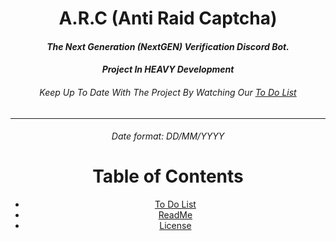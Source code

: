 <div align="center">
  <h1>A.R.C (Anti Raid Captcha)</h1>


#### *The Next Generation (NextGEN) Verification Discord Bot.*
#### *Project In **HEAVY** Development*
###### Keep Up To Date With The Project By Watching Our [To Do List](https://github.com/CyberCDN/ARC/blob/main/TODO.md)

* * *
###### Date format: DD/MM/YYYY
Table of Contents
=================
<!--ts-->
   * [To Do List](#ToDo.md)
   * [ReadMe](#)
   * [License](#license)
<!--te-->
</div>

